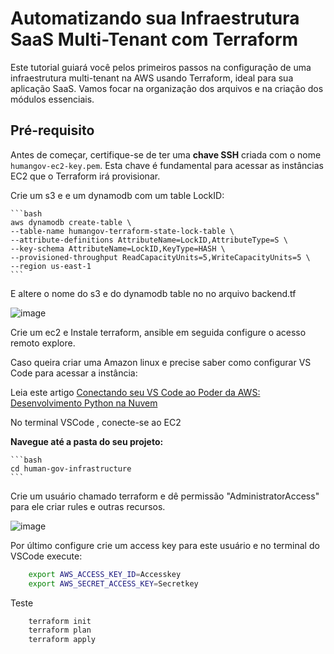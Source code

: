 # Automatizando sua Infraestrutura SaaS Multi-Tenant com Terraform 

Este tutorial guiará você pelos primeiros passos na configuração de uma infraestrutura multi-tenant na AWS usando Terraform, ideal para sua aplicação SaaS. Vamos focar na organização dos arquivos e na criação dos módulos essenciais.

## Pré-requisito

Antes de começar, certifique-se de ter uma **chave SSH** criada com o nome `humangov-ec2-key.pem`. Esta chave é fundamental para acessar as instâncias EC2 que o Terraform irá provisionar.

Crie um s3 e e um dynamodb com um table LockID:


    ```bash
    aws dynamodb create-table \
    --table-name humangov-terraform-state-lock-table \
    --attribute-definitions AttributeName=LockID,AttributeType=S \
    --key-schema AttributeName=LockID,KeyType=HASH \
    --provisioned-throughput ReadCapacityUnits=5,WriteCapacityUnits=5 \
    --region us-east-1
    ```

E altere o nome do s3 e do dynamodb table no no arquivo backend.tf

![image](https://github.com/user-attachments/assets/223f7fb1-7734-4267-9c7b-ab58d6b6229f)


Crie um ec2 e Instale terraform, ansible em seguida configure o acesso remoto explore.

Caso queira criar uma Amazon linux e precise saber como configurar VS Code para acessar a instância:

Leia este artigo [Conectando seu VS Code ao Poder da AWS: Desenvolvimento Python na Nuvem](https://medium.com/@phillrsouza/conectando-seu-vs-code-ao-poder-da-aws-desenvolvimento-python-na-nuvem-4e731c673f6b)

No terminal VSCode , conecte-se ao EC2

**Navegue até a pasta do seu projeto:**

    ```bash
    cd human-gov-infrastructure
    ```

Crie um usuário chamado terraform e dê permissão "AdministratorAccess" para ele criar rules e outras recursos.

![image](https://github.com/user-attachments/assets/b07019fe-1715-4d2d-b018-8e10f2b08858)

Por último configure crie um access key para este usuário e no terminal do VSCode execute:

```bash
    export AWS_ACCESS_KEY_ID=Accesskey
    export AWS_SECRET_ACCESS_KEY=Secretkey
```

Teste

```bash
    terraform init
    terraform plan
    terraform apply
```
